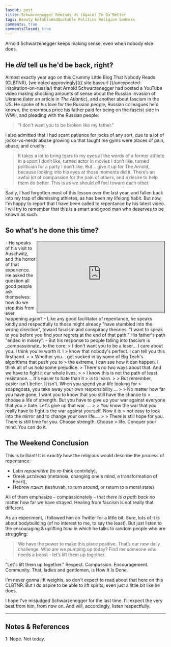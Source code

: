 ```yaml
---
layout: post
title: Schwarzenegger Reminds Us (Again) To Do Better
tags: Beauty NotableAndQuotable Politics Religion Sadness
comments: true
commentsClosed: true
---
```


Arnold Schwarzenegger keeps making sense, even when nobody else does.  


## He _did_ tell us he'd be back, right?  

Almost exactly year ago on this Crummy Little Blog That Nobody Reads (CLBTNR),
[we noted approvingly]({{ site.baseurl }}/unexpected-inspiration-on-russia/) that Arnold
Schwarzenegger had posted a YouTube video making shocking amounts of sense about the
Russian invasion of Ukraine (later an article in _The Atlantic_), and another about
fascism in the US.  He spoke of his love for the Russian people, Russian colleagues he'd
known, the enormous price his father paid for being on the fascist side in WWII, and
pleading with the Russian people:  

> "I don't want you to be broken like my father."  

I also admitted that I had scant patience for jocks of any sort, due to a lot of
jocks-vs-nerds abuse growing up that taught me gyms were places of pain, abuse, and cruelty:  

> It takes a lot to bring tears to my eyes at the words of a former athlete in a sport I
> don’t like, turned actor in movies I don’t like, turned politician for a party I don’t
> like. But&hellip; give it up for The Arnold, because looking into his eyes at those moments
> did it. There’s an awful lot of compassion for the pain of others, and a desire to help
> them do better. This is as we should _all_ feel toward each other.  

Sadly, I had forgotten most of this lesson over the last year, and fallen back into my
trap of dismissing athletes, as has been my lifelong habit.  But now, I'm happy to report
that I have been called to repentance by his latest video.  I will try to remember that
this is a smart and good man who deserves to be known as such.  


## So what's he done this time?  

<iframe width="400" height="224" src="https://www.youtube.com/embed/jsETTn7DehI" allow="accelerometer; encrypted-media; gyroscope; picture-in-picture" allowfullscreen style="float: right; margin: 3px 3px 3px 3px; border: 1px solid #000000;"></iframe>
- He speaks of his visit to Auschwitz, and the horror of that experience.  He asked the
  question all good people ask themselves: how do we stop this from ever happening again?  
- Like any good facilitator of repentance, he speaks kindly and respectfully to those
  might already "have stumbled into the wrong direction", toward fascism and conspiracy
  theories: "I want to speak to you before you find your regrets at the end of that path."
  His father's path "ended in misery".   
- But his response to people falling into fascism is _compassionate_ to the core:  
  > I don't want you to be a loser&hellip; I care about you.  I think you're worth it.  I
  > know that nobody's perfect.  I can tell you this firsthand.  
  >  
  > Whether you&hellip; get sucked in by some of Big Tech's algorithms that push you to
  > the extreme, I can see how it can happen.  I think all of us hold some prejudice.
  > There's no two ways about that.  And we have to fight it our whole lives.  
  >  
  > I know this is not the path of least resistance.&hellip; It's easier to hate than it
  > is to learn.  
  >  
  > But remember, easier isn't better.  It isn't.  When you spend your life looking for
  > scapegoats, you take away your own responsibility.&hellip;  
  >   
  > No matter how far you have gone, I want you to know that you still have the chance to
  > choose a life of strength.  But you have to give up your war against everyone that you
  > hate.  Let's give up that war. &hellip; 
  >  
  > You know the war that you really have to fight is the war against yourself.  Now it is
  > not easy to look into the mirror and to change your own life.&hellip;
  >  
  > There is still hope for you.  There is still time for you.  Choose strength.  Choose
  > life.  Conquer your mind.  You can do it.  

## The Weekend Conclusion  

This is brilliant!  It is _exactly_ how the religious would describe the process of
repentance:  
- Latin _repaenitēre_ (to re-think contritely),   
- Greek _μετάνοια_ (metanoia, changing one's mind, a transformation of heart),  
- Hebrew _תשובה_ (teshuvah, to turn around, or return to a moral state)  

All of them emphasize &ndash; compassionately &ndash; that _there is a path back_ no
matter how far we have strayed.  Healing from fascism is not really that different.  

As an experiment, I followed him on Twitter for a little bit.  Sure, lots of it is about
bodybuilding (of no interest to me, to say the least).  But just listen to the
encouraging &amp; uplifting _tone_ in which he talks to random people who are struggling:  

> We have the power to make this place positive. That’s our new daily challenge. Who are
> we pumping up today? Find me someone who needs a boost - let’s lift them up together.  

"Let's lift them up together."  Respect.  Compassion.  Encouragement.  Community.  That,
ladies and gentlemen, is How It Is Done.  

I'm never gonna lift weights, so don't expect to read about that here on this CLBTNR.  But
I do aspire to be able to lift spirits, even just a little bit like he does.  

I hope I've misjudged Schwarzenegger for the last time.  I'll expect the very best from
him, from now on.  And will, accordingly, listen respectfully.  

---

## Notes &amp; References  

<!--
<sup id="fn1a">[[1]](#fn1)</sup>

<a id="fn1">1</a>: ***, ["***"](***), *** [↩](#fn1a)  

<a href="{{ site.baseurl }}/images/***">
  <img src="{{ site.baseurl }}/images/***" width="400" height="***" alt="***" title="***" style="float: right; margin: 3px 3px 3px 3px; border: 1px solid #000000;">
</a>

<a href="***">
  <img src="{{ site.baseurl }}/images/***" width="550" height="***" alt="***" title="***" style="margin: 3px 3px 3px 3px; border: 1px solid #000000;">
</a>

<iframe width="400" height="224" src="***" allow="accelerometer; encrypted-media; gyroscope; picture-in-picture" allowfullscreen style="float: right; margin: 3px 3px 3px 3px; border: 1px solid #000000;"></iframe>
-->

<a id="fn1">1</a>: Nope.  Not today.  
